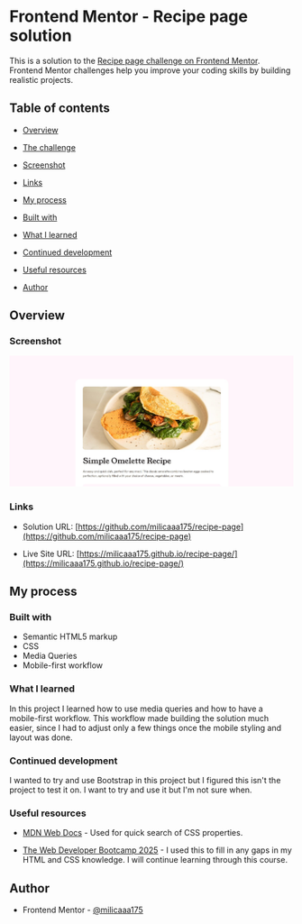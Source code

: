 # Frontend Mentor - Recipe page solution

This is a solution to the [Recipe page challenge on Frontend Mentor](https://www.frontendmentor.io/challenges/recipe-page-KiTsR8QQKm). Frontend Mentor challenges help you improve your coding skills by building realistic projects.

## Table of contents

- [Overview](#overview)

- [The challenge](#the-challenge)

- [Screenshot](#screenshot)

- [Links](#links)

- [My process](#my-process)

- [Built with](#built-with)

- [What I learned](#what-i-learned)

- [Continued development](#continued-development)

- [Useful resources](#useful-resources)

- [Author](#author)

## Overview

### Screenshot

![](./screenshot.jpg)

### Links

- Solution URL: [https://github.com/milicaaa175/recipe-page](https://github.com/milicaaa175/recipe-page)

- Live Site URL: [https://milicaaa175.github.io/recipe-page/](https://milicaaa175.github.io/recipe-page/)

## My process

### Built with

- Semantic HTML5 markup
- CSS
- Media Queries
- Mobile-first workflow

### What I learned

In this project I learned how to use media queries and how to have a mobile-first workflow. This workflow made building the solution much easier, since I had to adjust only a few things once the mobile styling and layout was done.

### Continued development

I wanted to try and use Bootstrap in this project but I figured this isn't the project to test it on. I want to try and use it but I'm not sure when.

### Useful resources

- [MDN Web Docs](https://developer.mozilla.org/en-US/) - Used for quick search of CSS properties.

- [The Web Developer Bootcamp 2025](https://www.udemy.com/course/the-web-developer-bootcamp/) - I used this to fill in any gaps in my HTML and CSS knowledge. I will continue learning through this course.

## Author

- Frontend Mentor - [@milicaaa175](https://www.frontendmentor.io/profile/milicaaa175)